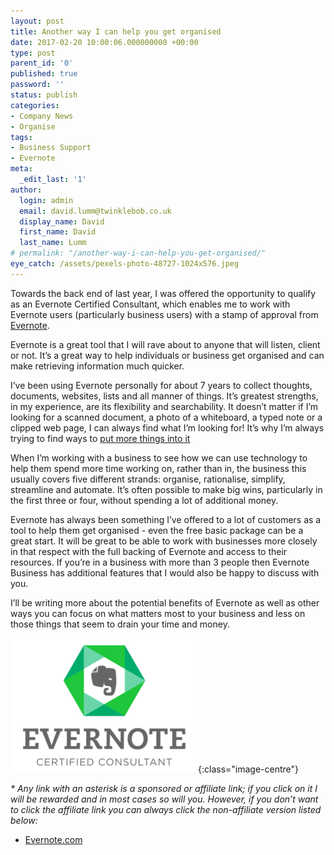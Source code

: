```yaml
---
layout: post
title: Another way I can help you get organised
date: 2017-02-20 10:00:06.000000000 +00:00
type: post
parent_id: '0'
published: true
password: ''
status: publish
categories:
- Company News
- Organise
tags:
- Business Support
- Evernote
meta:
  _edit_last: '1'
author:
  login: admin
  email: david.lumm@twinklebob.co.uk
  display_name: David
  first_name: David
  last_name: Lumm
# permalink: "/another-way-i-can-help-you-get-organised/"
eye_catch: /assets/pexels-photo-48727-1024x576.jpeg
---
```

Towards the back end of last year, I was offered the opportunity to qualify as an Evernote Certified Consultant, which enables me to work with Evernote users (particularly business users) with a stamp of approval from [Evernote](https://evernote.com/upgrade/?tier=premium&amp;origin=ebcc&amp;offer=cc_dlumm).

Evernote is a great tool that I will rave about to anyone that will listen, client or not. It’s a great way to help individuals or business get organised and can make retrieving information much quicker.

<!--more-->

I’ve been using Evernote personally for about 7 years to collect thoughts, documents, websites, lists and all manner of things. It’s greatest strengths, in my experience, are its flexibility and searchability. It doesn’t matter if I’m looking for a scanned document, a photo of a whiteboard, a typed note or a clipped web page, I can always find what I’m looking for! It’s why I’m always trying to find ways to [put more things into it](http://twinklebob.co.uk/almost-paper-free-part-2/)

When I’m working with a business to see how we can use technology to help them spend more time working on, rather than in, the business this usually covers five different strands: organise, rationalise, simplify, streamline and automate. It’s often possible to make big wins, particularly in the first three or four, without spending a lot of additional money.

Evernote has always been something I’ve offered to a lot of customers as a tool to help them get organised - even the free basic package can be a great start. It will be great to be able to work with businesses more closely in that respect with the full backing of Evernote and access to their resources. If you’re in a business with more than 3 people then Evernote Business has additional features that I would also be happy to discuss with you.

I’ll be writing more about the potential benefits of Evernote as well as other ways you can focus on what matters most to your business and less on those things that seem to drain your time and money.

![Evernote Certified Consultant](/assets/22690-300x215.png){:class="image-centre"}

_* Any link with an asterisk is a sponsored or affiliate link; if you click on it I will be rewarded and in most cases so will you. However, if you don’t want to click the affiliate link you can always click the non-affiliate version listed below:_

* [Evernote.com](https://evernote.com/)
